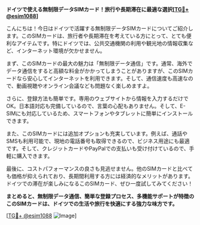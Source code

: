 **ドイツで使える無制限データSIMカード！旅行や長期滞在に最適な選択[[TG💪+ @esim1088](https://t.me/s/esim1088)]**

こんにちは！今日はドイツで活躍する無制限データSIMカードについてご紹介します。このSIMカードは、旅行者や長期滞在を考えている方にとって、とても便利なアイテムです。特にドイツでは、公共交通機関の利用や観光地の情報収集など、インターネット環境が欠かせません。

まず、このSIMカードの最大の魅力は「無制限データ通信」です。通常、海外でデータ通信をすると高額な料金がかかってしまうことがありますが、このSIMカードなら安心してインターネットを利用できます。そして、通信速度も高速なので、動画視聴やオンライン会議なども問題なく楽しめますよ。

さらに、登録方法も簡単です。専用のウェブサイトから情報を入力するだけでOK。日本語対応も完備しているので、言葉の心配もありません。そして、E-SIMにも対応しているため、スマートフォンやタブレットに簡単にインストールできます。

また、このSIMカードには追加オプションも充実しています。例えば、通話やSMSも利用可能で、現地の電話番号も取得できるので、ビジネス用途にも最適です。そして、クレジットカードやPayPalでの支払いも受け付けているので、手軽に購入できます。

最後に、コストパフォーマンスの良さも見逃せません。他のSIMカードと比べても価格が抑えられており、長期間利用する方には経済的なメリットがあります。ドイツでの滞在が楽しみになるこのSIMカード、ぜひ一度試してみてください！

**まとめると、無制限データ通信、簡単な登録プロセス、多機能サポートが特徴のこのSIMカードは、ドイツでの生活や旅行を快適にする強力な味方です。**

[[TG💪+ @esim1088](https://t.me/s/esim1088) ![Image](https://i.postimg.cc/Y0z9fWf4/image.png)]